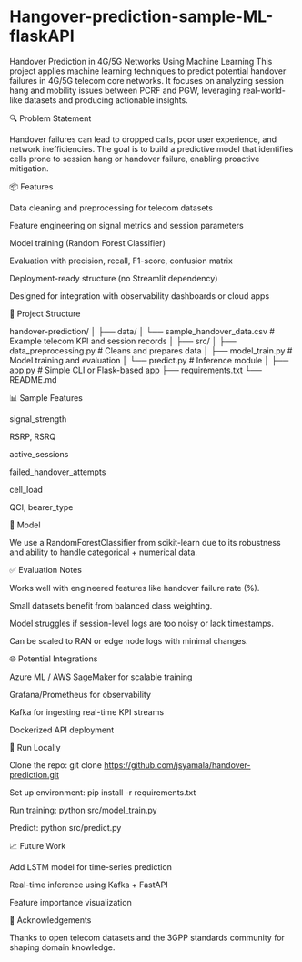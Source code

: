 # Hangover-prediction-sample-ML-flaskAPI
Handover Prediction in 4G/5G Networks Using Machine Learning
This project applies machine learning techniques to predict potential handover failures in 4G/5G telecom core networks. It focuses on analyzing session hang and mobility issues between PCRF and PGW, leveraging real-world-like datasets and producing actionable insights.

🔍 Problem Statement

Handover failures can lead to dropped calls, poor user experience, and network inefficiencies. The goal is to build a predictive model that identifies cells prone to session hang or handover failure, enabling proactive mitigation.

📦 Features

Data cleaning and preprocessing for telecom datasets

Feature engineering on signal metrics and session parameters

Model training (Random Forest Classifier)

Evaluation with precision, recall, F1-score, confusion matrix

Deployment-ready structure (no Streamlit dependency)

Designed for integration with observability dashboards or cloud apps

📁 Project Structure

handover-prediction/
│
├── data/
│ └── sample_handover_data.csv # Example telecom KPI and session records
│
├── src/
│ ├── data_preprocessing.py # Cleans and prepares data
│ ├── model_train.py # Model training and evaluation
│ └── predict.py # Inference module
│
├── app.py # Simple CLI or Flask-based app
├── requirements.txt
└── README.md

📊 Sample Features

signal_strength

RSRP, RSRQ

active_sessions

failed_handover_attempts

cell_load

QCI, bearer_type

🧠 Model

We use a RandomForestClassifier from scikit-learn due to its robustness and ability to handle categorical + numerical data.

✅ Evaluation Notes

Works well with engineered features like handover failure rate (%).

Small datasets benefit from balanced class weighting.

Model struggles if session-level logs are too noisy or lack timestamps.

Can be scaled to RAN or edge node logs with minimal changes.

🌐 Potential Integrations

Azure ML / AWS SageMaker for scalable training

Grafana/Prometheus for observability

Kafka for ingesting real-time KPI streams

Dockerized API deployment

🚀 Run Locally

Clone the repo:
git clone https://github.com/jsyamala/handover-prediction.git

Set up environment:
pip install -r requirements.txt

Run training:
python src/model_train.py

Predict:
python src/predict.py

📈 Future Work

Add LSTM model for time-series prediction

Real-time inference using Kafka + FastAPI

Feature importance visualization

🙌 Acknowledgements

Thanks to open telecom datasets and the 3GPP standards community for shaping domain knowledge.
